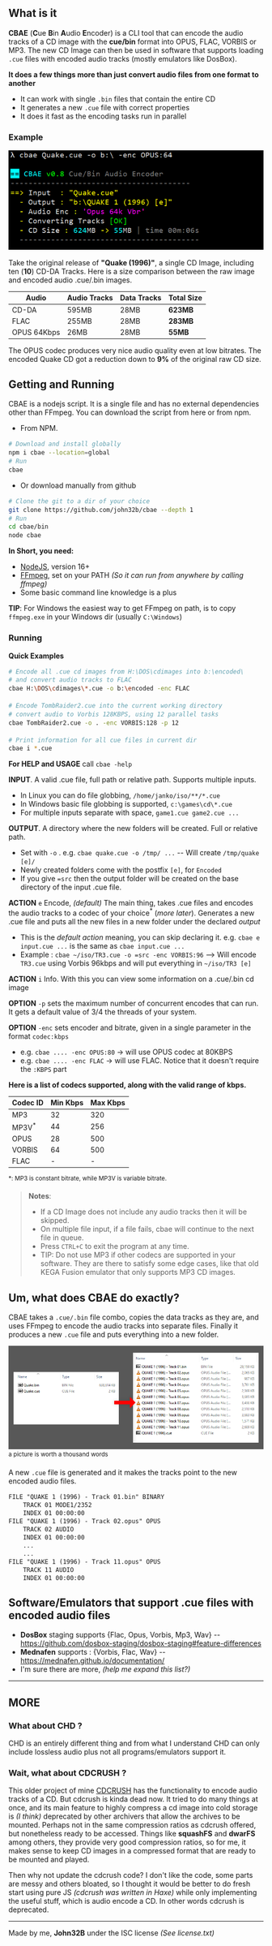 ## What is it
**CBAE** (**C**ue **B**in **A**udio **E**ncoder) is a CLI tool that can encode the audio tracks of a CD image with the **cue/bin** format into OPUS, FLAC, VORBIS or MP3. The new CD Image can then be used in software that supports loading `.cue` files with encoded audio tracks (mostly emulators like DosBox).

**It does a few things more than just convert audio files from one format to another**
- It can work with single `.bin` files that contain the entire CD
- It generates a new `.cue` file with correct properties
- It does it fast as the encoding tasks run in parallel

### Example
![CBAE running](media/s1.png)

Take the original release of **"Quake (1996)"**, a single CD Image, including ten (**10**) CD-DA Tracks. Here is a size comparison between the raw image and encoded audio .cue/.bin images.

| Audio       | Audio Tracks | Data Tracks | Total Size |
| ----------- | ------------ | ----------- | ---------- |
| CD-DA       | 595MB        | 28MB        | **623MB**  |
| FLAC        | 255MB        | 28MB        | **283MB**  |
| OPUS 64Kbps | 26MB         | 28MB        | **55MB**   |

The OPUS codec produces very nice audio quality even at low bitrates. The encoded Quake CD got a reduction down to **9%** of the original raw CD size.

## Getting and Running
CBAE is a nodejs script. It is a single file and has no external dependencies other than FFmpeg. You can download the script from here or from npm.

- From NPM.
```bash
# Download and install globally
npm i cbae --location=global
# Run
cbae
```
- Or download manually from github
```bash
# Clone the git to a dir of your choice
git clone https://github.com/john32b/cbae --depth 1
# Run
cd cbae/bin
node cbae
```

**In Short, you need:**
- [NodeJS](https://nodejs.org), version 16+
- [FFmpeg](http://ffmpeg.org/), set on your PATH *(So it can run from anywhere by calling ffmpeg)* 
- Some basic command line knowledge is a plus

**TIP**: For Windows the easiest way to get FFmpeg on path, is to copy `ffmpeg.exe` in your Windows dir (usually `C:\Windows`)

### Running
**Quick Examples**
```bash
# Encode all .cue cd images from H:\DOS\cdimages into b:\encoded\
# and convert audio tracks to FLAC
cbae H:\DOS\cdimages\*.cue -o b:\encoded -enc FLAC

# Encode TombRaider2.cue into the current working directory
# convert audio to Vorbis 128KBPS, using 12 parallel tasks
cbae TombRaider2.cue -o . -enc VORBIS:128 -p 12

# Print information for all cue files in current dir
cbae i *.cue
```

**For HELP and USAGE** call `cbae -help`  

**INPUT**. A valid .cue file, full path or relative path. Supports multiple inputs. 
- In Linux you can do file globbing,  `/home/janko/iso/**/*.cue`
- In Windows basic file globbing is supported,  `c:\games\cd\*.cue`
- For multiple inputs separate with space,  `game1.cue game2.cue ...`
	
**OUTPUT**. A directory where the new folders will be created. Full or relative path. 
- Set with `-o` . e.g. `cbae quake.cue -o /tmp/ ...` -- Will create `/tmp/quake [e]/`
- Newly created folders come with the postfix `[e]`, for `Encoded` 
- If you give `=src` then the output folder will be created on the base directory of the input .cue file.

**ACTION** `e` Encode, *(default)*
The main thing, takes .cue files and encodes the audio tracks to a codec of your choice<sup>\*</sup> (*more later*). Generates a new .cue file and puts all the new files in a new folder under the declared *output*
- This is the *default action* meaning, you can skip declaring it. e.g. `cbae e input.cue ...` is the same as `cbae input.cue ...`
- Example : `cbae ~/iso/TR3.cue -o =src -enc VORBIS:96` --> Will encode `TR3.cue` using Vorbis 96kbps and will put everything in `~/iso/TR3 [e]`

**ACTION** `i` Info. With this you can view some information on a .cue/.bin cd image

**OPTION** `-p` sets the maximum number of concurrent encodes that can run. It gets a default value of 3/4 the threads of your system.

**OPTION**  `-enc` sets encoder and bitrate, given in a single parameter in the format `codec:kbps` 
- e.g. `cbae .... -enc OPUS:80` -> will use OPUS codec at 80KBPS
- e.g. `cbae .... -enc FLAC` -> will use FLAC. Notice that it doesn't require the `:KBPS` part


**Here is a list of codecs supported, along with the valid range of kbps.**

| Codec ID         | Min Kbps | Max Kbps |
| ---------------- | -------- | -------- |
| MP3              | 32       | 320      |
| MP3V<sup>*</sup> | 44       | 256      |
| OPUS             | 28       | 500      |
| VORBIS           | 64       | 500      |
| FLAC             | -        | -        |

<sup>*: MP3 is constant bitrate, while MP3V is variable bitrate.</sup> 

> **Notes**: 
> - If a CD Image does not include any audio tracks then it will be skipped.
> - On multiple file input, if a file fails, cbae will continue to the next file in queue.
> - Press `CTRL+C` to exit the program at any time.
> - TIP: Do not use MP3 if other codecs are supported in your software. They are there to satisfy some edge cases, like that old KEGA Fusion emulator that only supports MP3 CD images.

## Um, what does CBAE do exactly?
CBAE takes a `.cue/.bin` file combo, copies the data tracks as they are, and uses FFmpeg to encode the audio tracks into separate files. Finally it produces a new `.cue` file and puts everything into a new folder.

![Visual Example](media/s2.png)
<sup>a picture is worth a thousand words</sup>

A new `.cue` file is generated and it makes the tracks point to the new encoded audio files.

```text
FILE "QUAKE 1 (1996) - Track 01.bin" BINARY
	TRACK 01 MODE1/2352
	INDEX 01 00:00:00
FILE "QUAKE 1 (1996) - Track 02.opus" OPUS
	TRACK 02 AUDIO
	INDEX 01 00:00:00
	...
	...
FILE "QUAKE 1 (1996) - Track 11.opus" OPUS
	TRACK 11 AUDIO
	INDEX 01 00:00:00
```


## Software/Emulators that support .cue files with encoded audio files
- **DosBox** staging supports {Flac, Opus, Vorbis, Mp3, Wav} -- https://github.com/dosbox-staging/dosbox-staging#feature-differences
- **Mednafen** supports : {Vorbis, Flac, Wav} -- https://mednafen.github.io/documentation/
- I'm sure there are more, *(help me expand this list?)*

---

## MORE
### What about CHD ?
CHD is an entirely different thing and from what I understand CHD can only include lossless audio plus not all programs/emulators support it.

### Wait, what about CDCRUSH ?
This older project of mine [CDCRUSH](https://github.com/john32b/cdcrush) has the functionality to encode audio tracks of a CD. But cdcrush is kinda dead now. It tried to do many things at once, and its main feature to highly compress a cd image into cold storage is *(I think)* deprecated by other archivers that allow the archives to be mounted. Perhaps not in the same compression ratios as cdcrush offered, but nonetheless ready to be accessed. Things like **squashFS** and **dwarFS** among others, they provide very good compression ratios, so for me, it makes sense to keep CD images in a compressed format that are ready to be mounted and played.

Then why not update the cdcrush code? I don't like the code, some parts are messy and others bloated, so I thought it would be better to do fresh start using pure JS *(cdcrush was written in Haxe)* while only implementing the useful stuff, which is audio encode a CD. In other words cdcrush is deprecated.

---
Made by me, **John32B** under the ISC license *(See license.txt)* 
